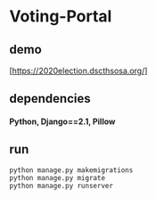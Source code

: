 # Voting-Portal

## demo 
[https://2020election.dscthsosa.org/]

## dependencies
#### Python, Django==2.1, Pillow

## run 

```
python manage.py makemigrations
python manage.py migrate
python manage.py runserver
```
